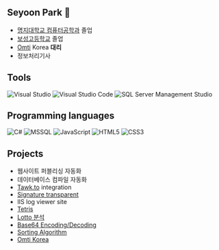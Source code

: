 ## Seyoon Park 👋
- [명지대학교 컴퓨터공학과](http://jw4.mju.ac.kr/user/cs/index.action) 졸업
- [보성고등학교](https://posung.sen.hs.kr/) 졸업
- [Omti](https://www.omti.com/) Korea **대리**
- 정보처리기사

## Tools
![Visual Studio](https://img.shields.io/badge/-Visual%20Studio-yellowgreen)
![Visual Studio Code](https://img.shields.io/badge/-Visual%20Studio%20Code-yellowgreen)
![SQL Server Management Studio](https://img.shields.io/badge/-SQL%20Server%20Management%20Stuidio-yellowgreen)

## Programming languages
![C#](https://img.shields.io/badge/-C%23-brightgreen)
![MSSQL](https://img.shields.io/badge/-MS--SQL-brightgreen)
![JavaScript](https://img.shields.io/badge/-JavaScript-orange)
![HTML5](https://img.shields.io/badge/-HTML5-orange)
![CSS3](https://img.shields.io/badge/-CSS3-orange)

## Projects
- 웹사이트 퍼블리싱 자동화
- 데이터베이스 컴파일 자동화
- [Tawk.to](https://www.tawk.to/) integration
- [Signature transparent](http://yoonslab.com/Laboratory/Signature)
- IIS log viewer site
- [Tetris](http://yoonslab.com/Laboratory/Tetris)
- [Lotto 분석](http://yoonslab.com/Laboratory/LottoAnalysis)
- [Base64 Encoding/Decoding](http://yoonslab.com/Laboratory/SecureAlgorithm)
- [Sorting Algorithm](http://yoonslab.com/Laboratory/SortingAlgorithm)
- [Omti Korea](http://yoonslab.com/OMTIKorea/Index)
